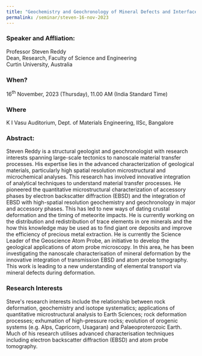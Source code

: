 ```yaml
---
title: "Geochemistry and Geochronology of Mineral Defects and Interfaces: An Atom Probe Perspective (16/11/23)"
permalink: /seminar/steven-16-nov-2023
---
```

### Speaker and Affliation:
Professor Steven Reddy<br>
Dean, Research, Faculty of Science and Engineering<br>
Curtin University, Australia

### When?
16<sup>th</sup> November, 2023 (Thursday), 11.00 AM (India Standard Time)

### Where
K I Vasu Auditorium, Dept. of Materials Engineering, IISc, Bangalore

### Abstract:
Steven Reddy is a structural geologist and geochronologist with research interests spanning large-scale tectonics to nanoscale material transfer processes. His expertise lies in the advanced characterization of geological materials, particularly high spatial resolution microstructural and microchemical analyses. This research has involved innovative integration of analytical techniques to understand material transfer processes. He pioneered the quantitative microstructural characterization of accessory phases by electron backscatter diffraction (EBSD) and the integration of EBSD with high-spatial resolution geochemistry and geochronology in major and accessory phases. This has led to new ways of dating crustal deformation and the timing of meteorite impacts. He is currently working on the distribution and redistribution of trace elements in ore minerals and the how this knowledge may be used as to find giant ore deposits and improve the efficiency of precious metal extraction. He is currently the Science Leader of the Geoscience Atom Probe, an initiative to develop the geological applications of atom probe microscopy. In this area, he has been investigating the nanoscale characterisation of mineral deformation by the innovative integration of transmission EBSD and atom probe tomography. This work is leading to a new understanding of elemental transport via mineral defects during deformation.

### Research Interests
Steve's research interests include the relationship between rock deformation, geochemistry and isotope systematics; applications of quantitative microstructural analysis to Earth Sciences; rock deformation processes; exhumation of high-pressure rocks; evolution of orogenic systems (e.g. Alps, Capricorn, Usagaran) and Palaeoproterozoic Earth. Much of his research utilises advanced characterisation techniques including electron backscatter diffraction (EBSD) and atom probe tomography.